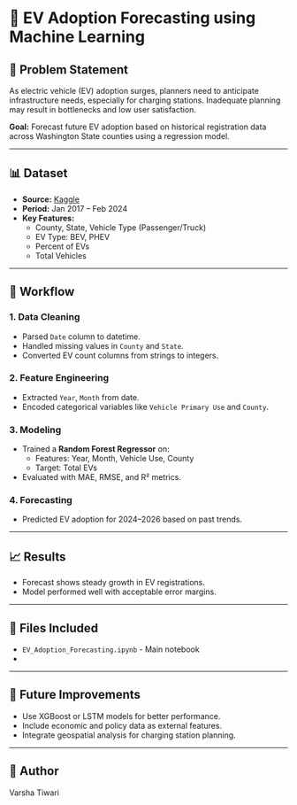 # 🔋 EV Adoption Forecasting using Machine Learning

## 📌 Problem Statement
As electric vehicle (EV) adoption surges, planners need to anticipate infrastructure needs, especially for charging stations. Inadequate planning may result in bottlenecks and low user satisfaction.

**Goal:** Forecast future EV adoption based on historical registration data across Washington State counties using a regression model.

---

## 📊 Dataset

- **Source:** [Kaggle](https://www.kaggle.com/datasets/sahirmaharajj/electric-vehicle-population-size-2024)
- **Period:** Jan 2017 – Feb 2024
- **Key Features:**
  - County, State, Vehicle Type (Passenger/Truck)
  - EV Type: BEV, PHEV
  - Percent of EVs
  - Total Vehicles

---

## 🔧 Workflow

### 1. Data Cleaning
- Parsed `Date` column to datetime.
- Handled missing values in `County` and `State`.
- Converted EV count columns from strings to integers.

### 2. Feature Engineering
- Extracted `Year`, `Month` from date.
- Encoded categorical variables like `Vehicle Primary Use` and `County`.

### 3. Modeling
- Trained a **Random Forest Regressor** on:
  - Features: Year, Month, Vehicle Use, County
  - Target: Total EVs
- Evaluated with MAE, RMSE, and R² metrics.

### 4. Forecasting
- Predicted EV adoption for 2024–2026 based on past trends.

---

## 📈 Results

- Forecast shows steady growth in EV registrations.
- Model performed well with acceptable error margins.

---

## 📂 Files Included

- `EV_Adoption_Forecasting.ipynb` - Main notebook
- 
---

## 🚀 Future Improvements

- Use XGBoost or LSTM models for better performance.
- Include economic and policy data as external features.
- Integrate geospatial analysis for charging station planning.

---

## 👤 Author

Varsha Tiwari
